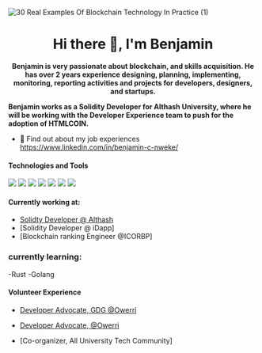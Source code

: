 ![30 Real Examples Of Blockchain Technology In Practice (1)](https://user-images.githubusercontent.com/6759031/140734194-2f2f30a0-d311-44e5-872d-10657f9c82c7.png)

<h1 align="center">Hi there 👋, I'm Benjamin</h1>

<p align="center"><b>Benjamin is very passionate about blockchain, and skills acquisition. He has over 2 years experience designing, planning, implementing, monitoring, reporting activities and projects for developers, designers, and startups. 

Benjamin works as a Solidity Developer for Althash University, where he will be working with the Developer Experience team to push for the adoption of HTMLCOIN. </b></p>


- 🤔 Find out about my job experiences https://www.linkedin.com/in/benjamin-c-nweke/


#### Technologies and Tools

<p>
<img src ="https://img.shields.io/badge/Ethereum-3C3C3D?style=for-the-badge&logo=Ethereum&logoColor=white"/>
<img src ="https://img.shields.io/badge/Solidity-3C3C3D?style=for-the-badge&logo=Solidity&logoColor=white"/>
<img src ="https://img.shields.io/badge/Smart Contract-3C3C3D?style=for-the-badge&logo=Smart Contract&logoColor=white"/
<img src="https://img.shields.io/badge/html5%20-%23E34F26.svg?&style=for-the-badge&logo=html5&logoColor=white"/>
<img src="https://img.shields.io/badge/git%20-%23F05033.svg?&style=for-the-badge&logo=git&logoColor=white"/>
<img src="https://img.shields.io/badge/github%20-%23121011.svg?&style=for-the-badge&logo=github&logoColor=white"/>
<img src="https://img.shields.io/badge/bitbucket%20-%230047B3.svg?&style=for-the-badge&logo=bitbucket&logoColor=white"/>
<img src="https://img.shields.io/badge/firebase%20-%23039BE5.svg?&style=for-the-badge&logo=firebase"/>
</p>


#### Currently working at:

- [Solidty Developer @ Althash](https:lms.althash.university)
- [Solidity Developer @ iDapp]
- [Blockchain ranking Engineer @ICORBP]

### currently learning:

-Rust
-Golang


#### Volunteer Experience

- [Developer Advocate, GDG @Owerri](https://gdg.community.dev/Owerri/)

- [Developer Advocate, @Owerri](https://gdg.community.dev/gdg-cloud-Owerri/)

- [Co-organizer, All University Tech Community]



<!--
**CryptoGuy1** is a ✨ _special_ ✨ repository because its `README.md` (this file) appears on your GitHub profile.
Here are some ideas to get you started:
- 🔭 I’m currently working on Blockchain in Energy sector
- 🌱 I’m currently learning Rust
- 👯 I’m looking to collaborate on smart contracts
- 🤔 https://https://www.linkedin.com/in/benjamin-c-nweke/
- 💬 Ask me about blockchain
- 📫 How to reach me: benblockdev@gmail.com
- 😄 Pronouns: ...
- ⚡ Fun fact: ...
-->
